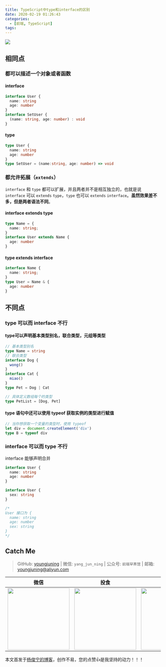 ```yaml
---
title: TypeScript中type和interface的区别
date: 2020-02-19 01:26:43
categories:
  - [前端, TypeScript]
tags:
---
```


![](https://i.loli.net/2020/02/19/MIStsCk9XxZgv3G.png)

<!--more-->

## 相同点

### 都可以描述一个对象或者函数

#### interface

```ts
interface User {
  name: string
  age: number
}
interface SetUser {
  (name: string, age: number) : void
}
```

#### type

```ts
type User {
  name: string
  age: number
}
type SetUser = (name:string, age: number) => void
```

### 都允许拓展（`extends`）

`interface` 和 `type` 都可以扩展，并且两者并不是相互独立的，也就是说 `interface` 可以 `extends` `type`，`type` 也可以 `extends` `interface`。**虽然效果差不多，但是两者语法不同**。

#### interface extends type

```ts
type Name = {
  name: string;
}
interface User extends Name {
  age: number
}
```

#### type extends interface

```ts
interface Name {
  name: string;
}
type User = Name & {
  age: number
}
```

## 不同点

### type 可以而 interface 不行

#### type可以声明基本类型别名，联合类型，元组等类型

```ts
// 基本类型别名
type Name = string
// 联合类型
interface Dog {
  wong()
}
interface Cat {
  miao()
}
type Pet = Dog | Cat

// 具体定义数组每个的类型
type PetList = [Dog, Pet]
```

#### type 语句中还可以使用 typeof 获取实例的类型进行赋值

```ts
// 当你想获取一个变量的类型时，使用 typeof
let div = document.createElement('div')
type B = typeof div
```

### interface 可以而 type 不行

interface 能够声明合并

```ts
interface User {
  name: string
  age: number
}

interface User {
  sex: string
}

/*
User 接口为 {
  name: string
  age: number
  sex: string
}
*/
```

## Catch Me

> GitHub: [youngjuning](https://github.com/youngjuning) | 微信: `yang_jun_ning` | 公众号: `前端早茶馆` | 邮箱: youngjuning@aliyun.com

|                             微信                             |                             投食                             |                            公众号                            |
| :----------------------------------------------------------: | :----------------------------------------------------------: | :----------------------------------------------------------: |
| <img src="https://i.loli.net/2020/02/22/q2tLiGYvhIxm3Fl.jpg" width="200px"/> | <img src="https://i.loli.net/2020/02/23/q56X1eYZuITQpsj.png" width="200px"/> | <img src="https://i.loli.net/2020/07/28/6AyutjZ1XI4aUDV.jpg" width="200px"/> |

本文首发于[杨俊宁的博客](https://youngjuning.js.org/)，创作不易，您的点赞👍是我坚持的动力！！！
